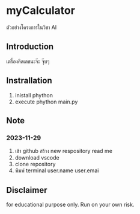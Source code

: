 # myCalculator
ตัวอย่างโครงการในวิชา AI

## Introduction
เตรื่องคิดเลขนะจ๊ะ จุ๊บๆ

## Instrallation
1. inistall phython
2. execute phython main.py

## Note
### 2023-11-29
1. เข้า github สร้าง new respository read me
2. download vscode
3. clone repository
4. พิมพ์ terminal user.name user.emai

## Disclaimer
for educational purpose only. Run on your own risk.